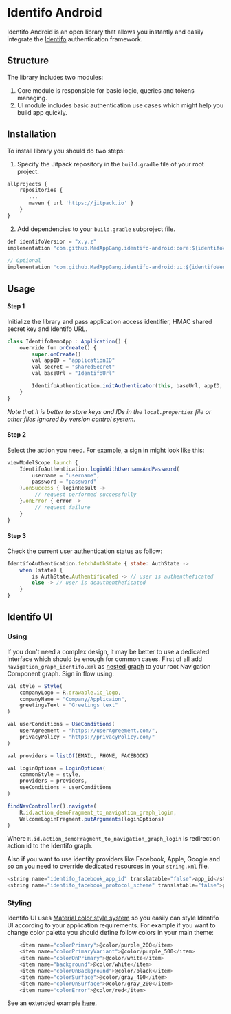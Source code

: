 # Identifo Android
Identifo Android is an open library that allows you instantly and easily integrate the [Identifo](https://github.com/MadAppGang/identifo) authentication framework.

## Structure
The library includes two modules:
1. Core module is responsible for basic logic, queries and tokens managing.
2. UI module includes basic authentication use cases which might help you build app quickly.

## Installation
To install library you should do two steps:
1. Specify the Jitpack repository in the `build.gradle` file of your root project.
```javascript
allprojects {
    repositories {
	   ...
	   maven { url 'https://jitpack.io' }
    }
}
```
2. Add dependencies to your `build.gradle` subproject file.
```javascript
def identifoVersion = "x.y.z"
implementation "com.github.MadAppGang.identifo-android:core:${identifoVersion}"
    
// Optional 
implementation "com.github.MadAppGang.identifo-android:ui:${identifoVersion}"
```

## Usage
#### Step 1
Initialize the library and pass application access identifier, HMAC shared secret key and Identifo URL.
```javascript
class IdentifoDemoApp : Application() {
    override fun onCreate() {
        super.onCreate()
        val appID = "applicationID"
        val secret = "sharedSecret"
        val baseUrl = "IdentifoUrl"

        IdentifoAuthentication.initAuthenticator(this, baseUrl, appID, secret)
    }
}
```
*Note that it is better to store keys and IDs in the `local.properties` file or other files ignored by version control system.*
#### Step 2
Select the action you need. For example, a sign in might look like this:
```javascript
viewModelScope.launch {
    IdentifoAuthentication.loginWithUsernameAndPassword(
        username = "username",
        password = "password"
    ).onSuccess { loginResult ->
         // request performed successfully
    }.onError { error ->
         // request failure
    }
}
```
#### Step 3
Check the current user authentication status as follow:
```javascript
IdentifoAuthentication.fetchAuthState { state: AuthState ->
    when (state) {
        is AuthState.Authentificated -> // user is authentheficated
        else -> // user is deauthentheficated
    }
}
```

## Identifo UI
### Using
If you don't need a complex design, it may be better to use a dedicated interface which should be enough for common cases. First of all add `navigation_graph_identifo.xml` as [nested graph](https://developer.android.com/guide/navigation/navigation-nested-graphs?authuser=1) to your root Navigation Component graph. 
Sign in flow using:
```javascript
val style = Style(
    companyLogo = R.drawable.ic_logo,
    companyName = "Company/Applicaion",
    greetingsText = "Greetings text"
)

val userConditions = UseConditions(
    userAgreement = "https://userAgreement.com/",
    privacyPolicy = "https://privacyPolicy.com/"
)

val providers = listOf(EMAIL, PHONE, FACEBOOK)

val loginOptions = LoginOptions(
    commonStyle = style,
    providers = providers,
    useConditions = userConditions
)

findNavController().navigate(
    R.id.action_demoFragment_to_navigation_graph_login,
    WelcomeLoginFragment.putArguments(loginOptions)
)
```
Where `R.id.action_demoFragment_to_navigation_graph_login` is redirection action id to the Identifo graph.

Also if you want to use identity providers like Facebook, Apple, Google and so on you need to override dedicated resources in your `string.xml` file.
```javascript
<string name="identifo_facebook_app_id" translatable="false">app_id</string>
<string name="identifo_facebook_protocol_scheme" translatable="false">protocol_schema</string>
```
### Styling
Identifo UI uses [Material color style system](https://material.io/design/color/the-color-system.html#color-usage-and-palettes) so you easily can style Identifo UI according to your application requirements.
For example if you want to change color palette you should define follow colors in your main theme:
```javascript
    <item name="colorPrimary">@color/purple_200</item>
    <item name="colorPrimaryVariant">@color/purple_500</item>
    <item name="colorOnPrimary">@color/white</item>
    <item name="background">@color/white</item>
    <item name="colorOnBackground">@color/black</item>
    <item name="colorSurface">@color/gray_400</item>
    <item name="colorOnSurface">@color/gray_200</item>
    <item name="colorError">@color/red</item>
```
See an extended example [here](https://github.com/MadAppGang/teamGrowth-android).